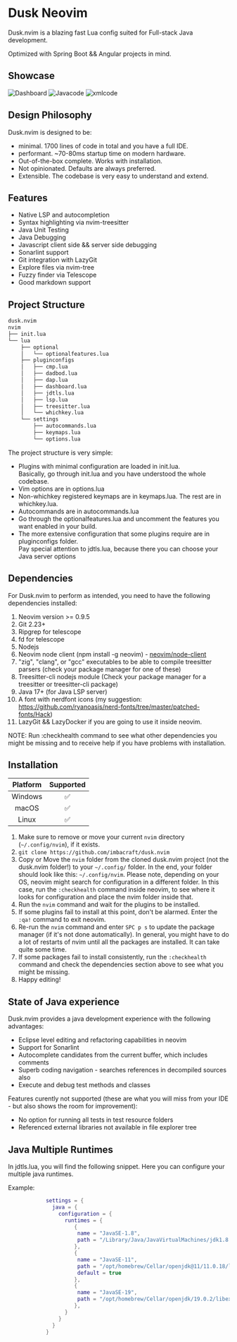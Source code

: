 # Dusk Neovim

Dusk.nvim is a blazing fast Lua config suited for Full-stack Java development.

Optimized with Spring Boot && Angular projects in mind.

## Showcase

<img src="./showcase/dashboard.png" alt="Dashboard" title="Dashboard">
<img src="./showcase/javacode.png" alt="Javacode" title="Javacode">
<img src="./showcase/xmlcode.png" alt="xmlcode" title="xmlcode">

## Design Philosophy

Dusk.nvim is designed to be:
- minimal. 1700 lines of code in total and you have a full IDE.
- performant. ~70-80ms startup time on modern hardware.
- Out-of-the-box complete. Works with installation.
- Not opinionated. Defaults are always preferred.
- Extensible. The codebase is very easy to understand and extend.

## Features

- Native LSP and autocompletion
- Syntax highlighting via nvim-treesitter
- Java Unit Testing
- Java Debugging
- Javascript client side && server side debugging
- Sonarlint support
- Git integration with LazyGit
- Explore files via nvim-tree
- Fuzzy finder via Telescope
- Good markdown support

## Project Structure

```sh
dusk.nvim
nvim
├── init.lua
└── lua
    ├── optional
    │   └── optionalfeatures.lua
    ├── pluginconfigs
    │   ├── cmp.lua
    │   ├── dadbod.lua
    │   ├── dap.lua
    │   ├── dashboard.lua
    │   ├── jdtls.lua
    │   ├── lsp.lua
    │   ├── treesitter.lua
    │   └── whichkey.lua
    └── settings
        ├── autocommands.lua
        ├── keymaps.lua
        └── options.lua

```
The project structure is very simple:

- Plugins with minimal configuration are loaded in init.lua. \
Basically, go through init.lua and you have understood the whole codebase.
- Vim options are in options.lua
- Non-whichkey registered keymaps are in keymaps.lua. The rest are in whichkey.lua.
- Autocommands are in autocommands.lua
- Go through the optionalfeatures.lua and uncomment the features you want enabled in your build.
- The more extensive configuration that some plugins require are in pluginconfigs folder. \
Pay special attention to jdtls.lua, because there you can choose your Java server options

## Dependencies

For Dusk.nvim to perform as intended, you need to have the following dependencies installed:

1. Neovim version >= 0.9.5
2. Git 2.23+
3. Ripgrep for telescope
4. fd for telescope
5. Nodejs
6. Neovim node client (npm install -g neovim) - [neovim/node-client](https://github.com/neovim/node-client)
7. "zig", "clang", or "gcc" executables to be able to compile treesitter parsers (check your package manager for one of these)
8. Treesitter-cli nodejs module (Check your package manager for a treesitter or treesitter-cli package)
9. Java 17+ (for Java LSP server)
10. A font with nerdfont icons (my suggestion: <https://github.com/ryanoasis/nerd-fonts/tree/master/patched-fonts/Hack>)
11. LazyGit && LazyDocker if you are going to use it inside neovim.

NOTE: Run :checkhealth command to see what other dependencies you might be missing and to receive help if you have problems with installation.

## Installation

| Platform | Supported |
| :------: | :-------: |
| Windows  |    ✅     |
|  macOS   |    ✅     |
|  Linux   |    ✅     |

1. Make sure to remove or move your current `nvim` directory (`~/.config/nvim`), if it exists.
2. `git clone https://github.com/imbacraft/dusk.nvim`
3. Copy or Move the `nvim` folder from the cloned dusk.nvim project (not the dusk.nvim folder!) to your `~/.config/` folder.
   In the end, your folder should look like this: `~/.config/nvim`. Please note, depending on your OS, neovim might search for configuration in a different folder. In this case, run the `:checkhealth` command inside neovim, to see where it looks for configuration and place the nvim folder inside that.
4. Run the `nvim` command and wait for the plugins to be installed.
5. If some plugins fail to install at this point, don't be alarmed. Enter the `:qa!` command to exit neovim.
6. Re-run the `nvim` command and enter `SPC p s` to update the package manager (if it's not done automatically). In general, you might have to do a lot of restarts of nvim until all the packages are installed. It can take quite some time.
7. If some packages fail to install consistently, run the `:checkhealth` command and check the dependencies section above to see what you might be missing.
8. Happy editing!

## State of Java experience

Dusk.nvim provides a java development experience with the following advantages:

- Eclipse level editing and refactoring capabilities in neovim
- Support for Sonarlint
- Autocomplete candidates from the current buffer, which includes comments
- Superb coding navigation - searches references in decompiled sources also
- Execute and debug test methods and classes

Features curently not supported (these are what you will miss from your IDE - but also shows the room for improvement):

- No option for running all tests in test resource folders
- Referenced external libraries not available in file explorer tree

## Java Multiple Runtimes

In jdtls.lua, you will find the following snippet.
Here you can configure your multiple java runtimes.

Example:

```lua
            settings = {
              java = {
                configuration = {
                  runtimes = {
                     {
                      name = "JavaSE-1.8",
                      path = "/Library/Java/JavaVirtualMachines/jdk1.8.0_291.jdk/Contents/Home",
                     },
                     {
                      name = "JavaSE-11",
                      path = "/opt/homebrew/Cellar/openjdk@11/11.0.18/libexec/openjdk.jdk/Contents/Home",
                      default = true
                     },
                     {
                      name = "JavaSE-19",
                      path = "/opt/homebrew/Cellar/openjdk/19.0.2/libexec/openjdk.jdk/Contents/Home",
                     },
                  }
                }
              }
            }

```
